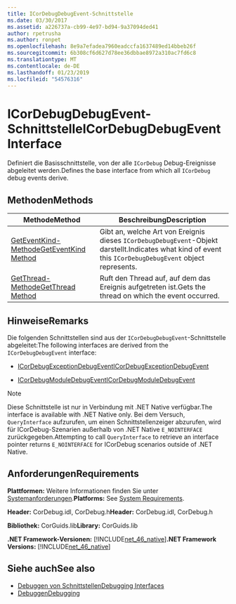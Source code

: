 ```yaml
---
title: ICorDebugDebugEvent-Schnittstelle
ms.date: 03/30/2017
ms.assetid: a226737a-cb99-4e97-bd94-9a37094ded41
author: rpetrusha
ms.author: ronpet
ms.openlocfilehash: 8e9a7efadea7960eadccfa1637489ed14bbeb26f
ms.sourcegitcommit: 6b308cf6d627d78ee36dbbae8972a310ac7fd6c8
ms.translationtype: MT
ms.contentlocale: de-DE
ms.lasthandoff: 01/23/2019
ms.locfileid: "54576316"
---
```

# <a name="icordebugdebugevent-interface"></a><span data-ttu-id="ff170-102">ICorDebugDebugEvent-Schnittstelle</span><span class="sxs-lookup"><span data-stu-id="ff170-102">ICorDebugDebugEvent Interface</span></span>
<span data-ttu-id="ff170-103">Definiert die Basisschnittstelle, von der alle `ICorDebug` Debug-Ereignisse abgeleitet werden.</span><span class="sxs-lookup"><span data-stu-id="ff170-103">Defines the base interface from which all `ICorDebug` debug events derive.</span></span>  
  
## <a name="methods"></a><span data-ttu-id="ff170-104">Methoden</span><span class="sxs-lookup"><span data-stu-id="ff170-104">Methods</span></span>  
  
|<span data-ttu-id="ff170-105">Methode</span><span class="sxs-lookup"><span data-stu-id="ff170-105">Method</span></span>|<span data-ttu-id="ff170-106">Beschreibung</span><span class="sxs-lookup"><span data-stu-id="ff170-106">Description</span></span>|  
|------------|-----------------|  
|[<span data-ttu-id="ff170-107">GetEventKind-Methode</span><span class="sxs-lookup"><span data-stu-id="ff170-107">GetEventKind Method</span></span>](../../../../docs/framework/unmanaged-api/debugging/icordebugdebugevent-geteventkind-method.md)|<span data-ttu-id="ff170-108">Gibt an, welche Art von Ereignis dieses `ICorDebugDebugEvent`-Objekt darstellt.</span><span class="sxs-lookup"><span data-stu-id="ff170-108">Indicates what kind of event this `ICorDebugDebugEvent` object represents.</span></span>|  
|[<span data-ttu-id="ff170-109">GetThread-Methode</span><span class="sxs-lookup"><span data-stu-id="ff170-109">GetThread Method</span></span>](../../../../docs/framework/unmanaged-api/debugging/icordebugdebugevent-getthread-method.md)|<span data-ttu-id="ff170-110">Ruft den Thread auf, auf dem das Ereignis aufgetreten ist.</span><span class="sxs-lookup"><span data-stu-id="ff170-110">Gets the thread on which the event occurred.</span></span>|  
  
## <a name="remarks"></a><span data-ttu-id="ff170-111">Hinweise</span><span class="sxs-lookup"><span data-stu-id="ff170-111">Remarks</span></span>  
 <span data-ttu-id="ff170-112">Die folgenden Schnittstellen sind aus der `ICorDebugDebugEvent`-Schnittstelle abgeleitet:</span><span class="sxs-lookup"><span data-stu-id="ff170-112">The following interfaces are derived from the `ICorDebugDebugEvent` interface:</span></span>  
  
-   [<span data-ttu-id="ff170-113">ICorDebugExceptionDebugEvent</span><span class="sxs-lookup"><span data-stu-id="ff170-113">ICorDebugExceptionDebugEvent</span></span>](../../../../docs/framework/unmanaged-api/debugging/icordebugexceptiondebugevent-interface.md)  
  
-   [<span data-ttu-id="ff170-114">ICorDebugModuleDebugEvent</span><span class="sxs-lookup"><span data-stu-id="ff170-114">ICorDebugModuleDebugEvent</span></span>](../../../../docs/framework/unmanaged-api/debugging/icordebugmoduledebugevent-interface.md)  
  
> [!NOTE]
>  <span data-ttu-id="ff170-115">Diese Schnittstelle ist nur in Verbindung mit .NET Native verfügbar.</span><span class="sxs-lookup"><span data-stu-id="ff170-115">The interface is available with .NET Native only.</span></span> <span data-ttu-id="ff170-116">Bei dem Versuch, `QueryInterface` aufzurufen, um einen Schnittstellenzeiger abzurufen, wird für ICorDebug-Szenarien außerhalb von .NET Native `E_NOINTERFACE` zurückgegeben.</span><span class="sxs-lookup"><span data-stu-id="ff170-116">Attempting to call `QueryInterface` to retrieve an interface pointer returns `E_NOINTERFACE` for ICorDebug scenarios outside of .NET Native.</span></span>  
  
## <a name="requirements"></a><span data-ttu-id="ff170-117">Anforderungen</span><span class="sxs-lookup"><span data-stu-id="ff170-117">Requirements</span></span>  
 <span data-ttu-id="ff170-118">**Plattformen:** Weitere Informationen finden Sie unter [Systemanforderungen](../../../../docs/framework/get-started/system-requirements.md).</span><span class="sxs-lookup"><span data-stu-id="ff170-118">**Platforms:** See [System Requirements](../../../../docs/framework/get-started/system-requirements.md).</span></span>  
  
 <span data-ttu-id="ff170-119">**Header:** CorDebug.idl, CorDebug.h</span><span class="sxs-lookup"><span data-stu-id="ff170-119">**Header:** CorDebug.idl, CorDebug.h</span></span>  
  
 <span data-ttu-id="ff170-120">**Bibliothek:** CorGuids.lib</span><span class="sxs-lookup"><span data-stu-id="ff170-120">**Library:** CorGuids.lib</span></span>  
  
 <span data-ttu-id="ff170-121">**.NET Framework-Versionen:** [!INCLUDE[net_46_native](../../../../includes/net-46-native-md.md)]</span><span class="sxs-lookup"><span data-stu-id="ff170-121">**.NET Framework Versions:** [!INCLUDE[net_46_native](../../../../includes/net-46-native-md.md)]</span></span>  
  
## <a name="see-also"></a><span data-ttu-id="ff170-122">Siehe auch</span><span class="sxs-lookup"><span data-stu-id="ff170-122">See also</span></span>
- [<span data-ttu-id="ff170-123">Debuggen von Schnittstellen</span><span class="sxs-lookup"><span data-stu-id="ff170-123">Debugging Interfaces</span></span>](../../../../docs/framework/unmanaged-api/debugging/debugging-interfaces.md)
- [<span data-ttu-id="ff170-124">Debuggen</span><span class="sxs-lookup"><span data-stu-id="ff170-124">Debugging</span></span>](../../../../docs/framework/unmanaged-api/debugging/index.md)
